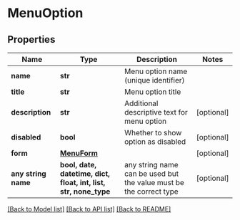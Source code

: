 # MenuOption


## Properties
Name | Type | Description | Notes
------------ | ------------- | ------------- | -------------
**name** | **str** | Menu option name (unique identifier) | 
**title** | **str** | Menu option title | 
**description** | **str** | Additional descriptive text for menu option | [optional] 
**disabled** | **bool** | Whether to show option as disabled | [optional] 
**form** | [**MenuForm**](MenuForm.md) |  | [optional] 
**any string name** | **bool, date, datetime, dict, float, int, list, str, none_type** | any string name can be used but the value must be the correct type | [optional]

[[Back to Model list]](../README.md#documentation-for-models) [[Back to API list]](../README.md#documentation-for-api-endpoints) [[Back to README]](../README.md)


